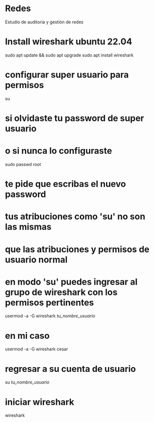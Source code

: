 # Redes
Estudio de auditoria y gestión de redes

# Install wireshark ubuntu 22.04
sudo apt update && sudo apt upgrade
sudo apt install wireshark

# configurar super usuario para permisos
su
# si olvidaste tu password de super usuario
# o si nunca lo configuraste
sudo passwd root
# te pide que escribas el nuevo password 

# tus atribuciones como 'su' no son las mismas 
# que las atribuciones y permisos de usuario normal

# en modo 'su' puedes ingresar al grupo de wireshark con los permisos pertinentes
usermod -a -G wireshark _tu_nombre_usuario_
# en mi caso 
usermod -a -G wireshark cesar

# regresar a su cuenta de usuario
su _tu_nombre_usuario_

# iniciar wireshark
wireshark




